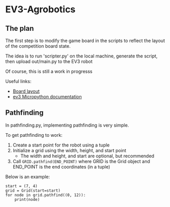 # EV3-Agrobotics
## The plan

The first step is to modify the game board in the scripts to reflect the layout of the competition board state.

The idea is to run 'scripter.py' on the local machine, generate the script, then upload out/main.py to the EV3 robot

Of course, this is still a work in progresss

Useful links:
 - [Board layout](https://texas4-h.tamu.edu/wp-content/uploads/robotics_agrobotics_game_mat_2022_2023.pdf)
 - [ev3 Micropython documentation](https://pybricks.com/ev3-micropython/startbrick.html)


## Pathfinding
In pathfinding.py, implementing pathfinding is very simple.

To get pathfinding to work:
1. Create a start point for the robot using a tuple
2. Initialize a grid using the width, height, and start point
    - The width and height, and start are optional, but recommended
3. Call ```GRID.pathfind(END_POINT)``` where GRID is the Grid object and END_POINT is the end coordinates (in a tuple)

Below is an example:
```
start = (7, 4)
grid = Grid(start=start)
for node in grid.pathfind((0, 12)):
    print(node)
```
